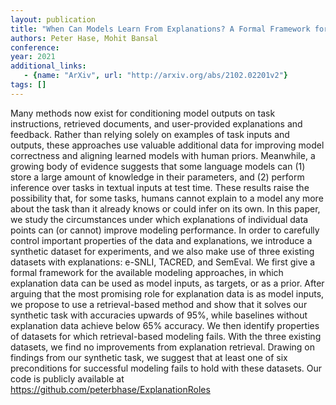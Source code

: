 ```yaml
---
layout: publication
title: "When Can Models Learn From Explanations? A Formal Framework for Understanding the Roles of Explanation Data"
authors: Peter Hase, Mohit Bansal
conference: 
year: 2021
additional_links: 
   - {name: "ArXiv", url: "http://arxiv.org/abs/2102.02201v2"}
tags: []
---
```

Many methods now exist for conditioning model outputs on task instructions,
retrieved documents, and user-provided explanations and feedback. Rather than
relying solely on examples of task inputs and outputs, these approaches use
valuable additional data for improving model correctness and aligning learned
models with human priors. Meanwhile, a growing body of evidence suggests that
some language models can (1) store a large amount of knowledge in their
parameters, and (2) perform inference over tasks in textual inputs at test
time. These results raise the possibility that, for some tasks, humans cannot
explain to a model any more about the task than it already knows or could infer
on its own. In this paper, we study the circumstances under which explanations
of individual data points can (or cannot) improve modeling performance. In
order to carefully control important properties of the data and explanations,
we introduce a synthetic dataset for experiments, and we also make use of three
existing datasets with explanations: e-SNLI, TACRED, and SemEval. We first give
a formal framework for the available modeling approaches, in which explanation
data can be used as model inputs, as targets, or as a prior. After arguing that
the most promising role for explanation data is as model inputs, we propose to
use a retrieval-based method and show that it solves our synthetic task with
accuracies upwards of 95%, while baselines without explanation data achieve
below 65% accuracy. We then identify properties of datasets for which
retrieval-based modeling fails. With the three existing datasets, we find no
improvements from explanation retrieval. Drawing on findings from our synthetic
task, we suggest that at least one of six preconditions for successful modeling
fails to hold with these datasets. Our code is publicly available at
https://github.com/peterbhase/ExplanationRoles